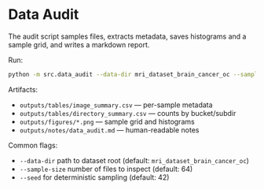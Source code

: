 # Data Audit

The audit script samples files, extracts metadata, saves histograms and a sample grid, and writes a markdown report.

Run:
```bash
python -m src.data_audit --data-dir mri_dataset_brain_cancer_oc --sample-size 64
```

Artifacts:
- `outputs/tables/image_summary.csv` — per-sample metadata
- `outputs/tables/directory_summary.csv` — counts by bucket/subdir
- `outputs/figures/*.png` — sample grid and histograms
- `outputs/notes/data_audit.md` — human-readable notes

Common flags:
- `--data-dir` path to dataset root (default: `mri_dataset_brain_cancer_oc`)
- `--sample-size` number of files to inspect (default: 64)
- `--seed` for deterministic sampling (default: 42)
